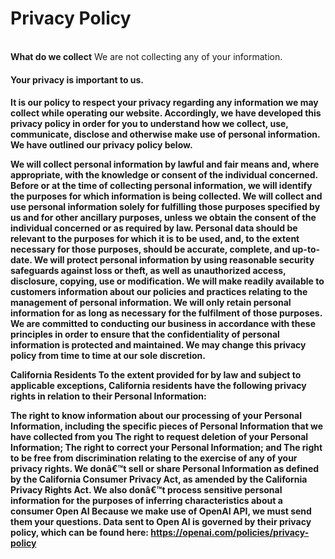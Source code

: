 <h1>Privacy Policy</h1></br>
<b>What do we collect</b>
We are not collecting any of your information.

<h4>Your privacy is important to us.<h4>
It is our policy to respect your privacy regarding any information we may collect while operating our website. Accordingly, we have developed this privacy policy in order for you to understand how we collect, use, communicate, disclose and otherwise make use of personal information. We have outlined our privacy policy below.

We will collect personal information by lawful and fair means and, where appropriate, with the knowledge or consent of the individual concerned.
Before or at the time of collecting personal information, we will identify the purposes for which information is being collected.
We will collect and use personal information solely for fulfilling those purposes specified by us and for other ancillary purposes, unless we obtain the consent of the individual concerned or as required by law.
Personal data should be relevant to the purposes for which it is to be used, and, to the extent necessary for those purposes, should be accurate, complete, and up-to-date.
We will protect personal information by using reasonable security safeguards against loss or theft, as well as unauthorized access, disclosure, copying, use or modification.
We will make readily available to customers information about our policies and practices relating to the management of personal information.
We will only retain personal information for as long as necessary for the fulfilment of those purposes.
We are committed to conducting our business in accordance with these principles in order to ensure that the confidentiality of personal information is protected and maintained. We may change this privacy policy from time to time at our sole discretion.

California Residents
To the extent provided for by law and subject to applicable exceptions, California residents have the following privacy rights in relation to their Personal Information:

The right to know information about our processing of your Personal Information, including the specific pieces of Personal Information that we have collected from you
The right to request deletion of your Personal Information;
The right to correct your Personal Information; and
The right to be free from discrimination relating to the exercise of any of your privacy rights.
We donâ€™t sell or share Personal Information as defined by the California Consumer Privacy Act, as amended by the California Privacy Rights Act. We also donâ€™t process sensitive personal information for the purposes of inferring characteristics about a consumer
Open AI
Because we make use of OpenAI API, we must send them your questions. Data sent to Open AI is governed by their privacy policy, which can be found here: https://openai.com/policies/privacy-policy
